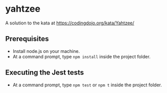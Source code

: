 # yahtzee
A solution to the kata at https://codingdojo.org/kata/Yahtzee/

## Prerequisites
* Install node.js on your machine.
* At a command prompt, type `npm install` inside the project folder.

## Executing the Jest tests
* At a command prompt, type `npm test` or `npm t` inside the project folder.
